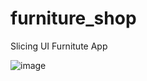 # furniture_shop

Slicing UI Furnitute App












![image](https://github.com/ThunderWolf42/furniture_shop/assets/124669010/bb2f92e3-cb0c-4226-b35c-1083a4029038)



